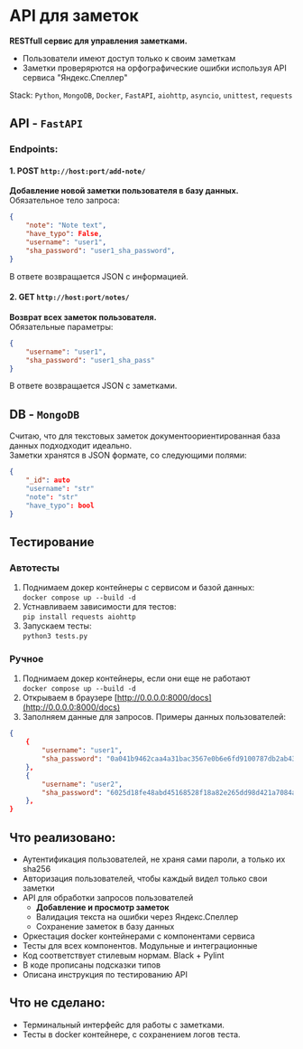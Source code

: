 # API для заметок
**RESTfull cервис для управления заметками.** <br>

- Пользователи имеют доступ только к своим заметкам <br>
- Заметки проверярются на орфографические ошибки используя API сервиса "Яндекс.Спеллер" <br>

Stack: `Python`, `MongoDB`, `Docker`, `FastAPI`, `aiohttp`, `asyncio`, `unittest`, `requests` <br>


## API - `FastAPI`

### Endpoints:

#### 1. POST `http://host:port/add-note/`<br>
**Добавление новой заметки пользователя в базу данных.**<br>
Обязательное тело запроса:
```json
{
    "note": "Note text",
    "have_typo": False,
    "username": "user1",
    "sha_password": "user1_sha_password",
}
```
В ответе возвращается JSON с информацией.<br>

#### 2. GET `http://host:port/notes/`<br>
**Возврат всех заметок пользователя.**<br>
Обязательные параметры:<br>

```json
{
    "username": "user1", 
    "sha_password": "user1_sha_pass"
}
```
В ответе возвращается JSON с заметками.<br>


## DB - `MongoDB` <br>
Считаю, что для текстовых заметок документоориентированная база данных подходходит идеально.<br>
Заметки хранятся в JSON формате, со следующими полями:
``` json 
{
    "_id": auto
    "username": "str"
    "note": "str" 
    "have_typo": bool
}
```

## Тестирование

### Автотесты
1. Поднимаем докер контейнеры с сервисом и базой данных:<br>
`docker compose up --build -d`<br>
2. Устнавливаем зависимости для тестов:<br>
`pip install requests aiohttp`<br>
3. Запускаем тесты:<br>
`python3 tests.py`<br>

### Ручное 
1. Поднимаем докер контейнеры, если они еще не работают<br>
`docker compose up --build -d`<br>
2. Открываем в браузере [http://0.0.0.0:8000/docs](http://0.0.0.0:8000/docs)
3. Заполняем данные для запросов. Примеры данных пользователей: 
```json
{
    {
        "username": "user1",
        "sha_password": "0a041b9462caa4a31bac3567e0b6e6fd9100787db2ab433d96f6d178cabfce90",
    },
    {
        "username": "user2", 
        "sha_password": "6025d18fe48abd45168528f18a82e265dd98d421a7084aa09f61b341703901a3",
    },
}
```

## Что реализовано:
- Аутентификация пользователей, не храня сами пароли, а только их sha256
- Авторизация пользователей, чтобы каждый видел только свои заметки
- API для обработки запросов пользователей
    - **Добавление и просмотр заметок**
    - Валидация текста на ошибки через Яндекс.Спеллер
    - Сохранение заметок в базу данных
- Оркестация docker контейнерами с компонентами сервиса
- Тесты для всех компонентов. Модульные и интеграционные
- Код соответствует стилевым нормам. Black + Pylint
- В коде прописаны подсказки типов
- Описана инструкция по тестированию API

## Что не сделано:
- Терминальный интерфейс для работы с заметками.
- Тесты в docker контейнере, с сохранением логов теста.